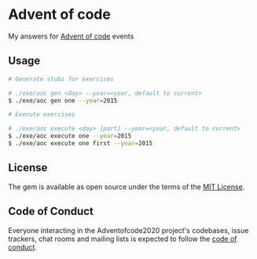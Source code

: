 # Advent of code

My answers for [Advent of code](https://adventofcode.com/) events

## Usage

```bash
# Generate stubs for exercises

# ./exe/aoc gen <day> --year=<year, default to current>
$ ./exe/aoc gen one --year=2015

# Execute exercises

# ./exe/aoc execute <day> [part] --year=<year, default to current>
$ ./exe/aoc execute one --year=2015
$ ./exe/aoc execute one first --year=2015
```

## License

The gem is available as open source under the terms of the [MIT License](https://opensource.org/licenses/MIT).

## Code of Conduct

Everyone interacting in the Adventofcode2020 project's codebases, issue trackers, chat rooms and mailing lists is expected to follow the [code of conduct](https://github.com/cultome/adventofcode2020/blob/master/CODE_OF_CONDUCT.md).
